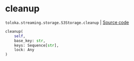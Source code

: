 # cleanup
`toloka.streaming.storage.S3Storage.cleanup` | [Source code](https://github.com/Toloka/toloka-kit/blob/v1.2.2/src/streaming/storage.py#L244)

```python
cleanup(
    self,
    base_key: str,
    keys: Sequence[str],
    lock: Any
)
```


